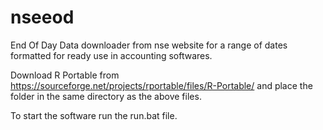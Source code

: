 # nseeod
End Of Day Data downloader from nse website for a range of dates formatted for ready use in accounting softwares.

Download R Portable from https://sourceforge.net/projects/rportable/files/R-Portable/
and place the folder in the same directory as the above files.

To start the software run the run.bat file.
